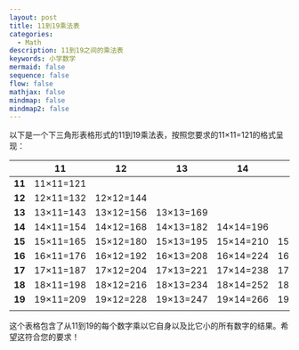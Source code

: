 ```yaml
---
layout: post
title: 11到19乘法表
categories:
  - Math
description: 11到19之间的乘法表
keywords: 小学数学
mermaid: false
sequence: false
flow: false
mathjax: false
mindmap: false
mindmap2: false
---
```

以下是一个下三角形表格形式的11到19乘法表，按照您要求的11×11=121的格式呈现：

|        | 11        | 12        | 13        | 14        | 15        | 16        | 17        | 18        | 19        |
| ------ | --------- | --------- | --------- | --------- | --------- | --------- | --------- | --------- | --------- |
| **11** | 11×11=121 |           |           |           |           |           |           |           |           |
| **12** | 12×11=132 | 12×12=144 |           |           |           |           |           |           |           |
| **13** | 13×11=143 | 13×12=156 | 13×13=169 |           |           |           |           |           |           |
| **14** | 14×11=154 | 14×12=168 | 14×13=182 | 14×14=196 |           |           |           |           |           |
| **15** | 15×11=165 | 15×12=180 | 15×13=195 | 15×14=210 | 15×15=225 |           |           |           |           |
| **16** | 16×11=176 | 16×12=192 | 16×13=208 | 16×14=224 | 16×15=240 | 16×16=256 |           |           |           |
| **17** | 17×11=187 | 17×12=204 | 17×13=221 | 17×14=238 | 17×15=255 | 17×16=272 | 17×17=289 |           |           |
| **18** | 18×11=198 | 18×12=216 | 18×13=234 | 18×14=252 | 18×15=270 | 18×16=288 | 18×17=306 | 18×18=324 |           |
| **19** | 19×11=209 | 19×12=228 | 19×13=247 | 19×14=266 | 19×15=285 | 19×16=304 | 19×17=323 | 19×18=342 | 19×19=361 |
|        |           |           |           |           |           |           |           |           |           |

这个表格包含了从11到19的每个数字乘以它自身以及比它小的所有数字的结果。希望这符合您的要求！

